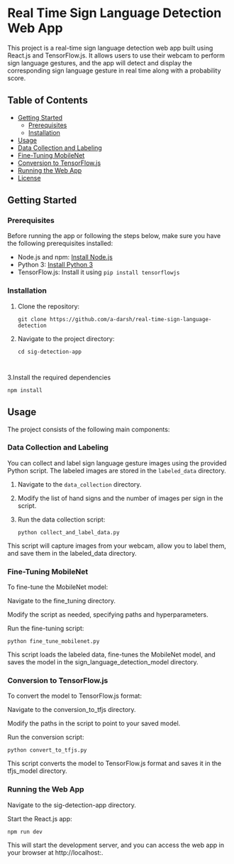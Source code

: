 # Real Time Sign Language Detection Web App

This project is a real-time sign language detection web app built using React.js and TensorFlow.js. It allows users to use their webcam to perform sign language gestures, and the app will detect and display the corresponding sign language gesture in real time along with a probability score.

## Table of Contents

- [Getting Started](#getting-started)
  - [Prerequisites](#prerequisites)
  - [Installation](#installation)
- [Usage](#usage)
- [Data Collection and Labeling](#data-collection-and-labeling)
- [Fine-Tuning MobileNet](#fine-tuning-mobilenet)
- [Conversion to TensorFlow.js](#conversion-to-tensorflowjs)
- [Running the Web App](#running-the-web-app)
- [License](#license)

## Getting Started

### Prerequisites

Before running the app or following the steps below, make sure you have the following prerequisites installed:

- Node.js and npm: [Install Node.js](https://nodejs.org/)
- Python 3: [Install Python 3](https://www.python.org/downloads/)
- TensorFlow.js: Install it using `pip install tensorflowjs`

### Installation

1. Clone the repository:

   ```shell
   git clone https://github.com/a-darsh/real-time-sign-language-detection
   
2. Navigate to the project directory:
   
    ```shell
    cd sig-detection-app
    
  
3.Install the required dependencies

    npm install
    


## Usage

The project consists of the following main components:

### Data Collection and Labeling

You can collect and label sign language gesture images using the provided Python script. The labeled images are stored in the `labeled_data` directory.

1. Navigate to the `data_collection` directory.
2. Modify the list of hand signs and the number of images per sign in the script.
3. Run the data collection script:

    ```shell
    python collect_and_label_data.py
    ```
   
This script will capture images from your webcam, allow you to label them, and save them in the labeled_data directory.

### Fine-Tuning MobileNet
To fine-tune the MobileNet model:

Navigate to the fine_tuning directory.

Modify the script as needed, specifying paths and hyperparameters.

Run the fine-tuning script:

  ```shell
  python fine_tune_mobilenet.py
  ```
This script loads the labeled data, fine-tunes the MobileNet model, and saves the model in the sign_language_detection_model directory.


### Conversion to TensorFlow.js
To convert the model to TensorFlow.js format:

Navigate to the conversion_to_tfjs directory.

Modify the paths in the script to point to your saved model.

Run the conversion script:
  ```shell
  python convert_to_tfjs.py
  ```
This script converts the model to TensorFlow.js format and saves it in the tfjs_model directory.

### Running the Web App
Navigate to the sig-detection-app directory.

Start the React.js app:
  ```shell
  npm run dev
  ```
This will start the development server, and you can access the web app in your browser at http://localhost:.


